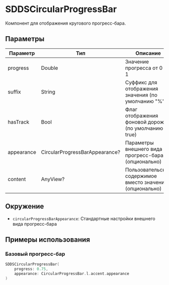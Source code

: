 # SDDSCircularProgressBar

Компонент для отображения кругового прогресс-бара.

## Параметры

| Параметр | Тип | Описание |
|----------|-----|-----------|
| progress | Double | Значение прогресса от 0 до 1 |
| suffix | String | Суффикс для отображения значения (по умолчанию "%") |
| hasTrack | Bool | Флаг отображения фоновой дорожки (по умолчанию true) |
| appearance | CircularProgressBarAppearance? | Параметры внешнего вида прогресс-бара (опционально) |
| content | AnyView? | Пользовательское содержимое вместо значения (опционально) |

## Окружение
- `circularProgressBarAppearance`: Стандартные настройки внешнего вида прогресс-бара

## Примеры использования

### Базовый прогресс-бар

```swift
SDDSCircularProgressBar(
    progress: 0.75,
    appearance: CircularProgressBar.l.accent.appearance
)
```
